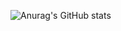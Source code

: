 



![Anurag's GitHub stats](https://stat-rvdrover.vercel.app/api?username=rvdrover&count_private=true)
